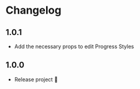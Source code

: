 # Changelog

## 1.0.1
- Add the necessary props to edit Progress Styles

## 1.0.0
- Release project 🎉
